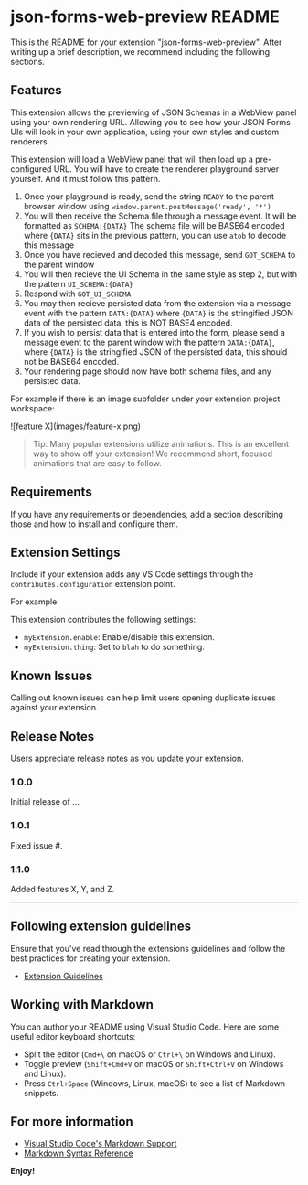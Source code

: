 # json-forms-web-preview README

This is the README for your extension "json-forms-web-preview". After writing up a brief description, we recommend including the following sections.

## Features

This extension allows the previewing of JSON Schemas in a WebView panel using your own rendering URL. Allowing you to see how your JSON Forms UIs will look in your own application, using your own styles and custom renderers.

This extension will load a WebView panel that will then load up a pre-configured URL. You will have to create the renderer playground server yourself. And it must follow this pattern.

1. Once your playground is ready, send the string `READY` to the parent browser window using `window.parent.postMessage('ready', '*')`
2. You will then receive the Schema file through a message event. It will be formatted as `SCHEMA:{DATA}` The schema file will be BASE64 encoded where `{DATA}` sits in the previous pattern, you can use `atob` to decode this message
3. Once you have recieved and decoded this message, send `GOT_SCHEMA` to the parent window
4. You will then recieve the UI Schema in the same style as step 2, but with the pattern `UI_SCHEMA:{DATA}`
5. Respond with `GOT_UI_SCHEMA`
6. You may then recieve persisted data from the extension via a message event with the pattern `DATA:{DATA}` where `{DATA}` is the stringified JSON data of the persisted data, this is NOT BASE4 encoded.
7. If you wish to persist data that is entered into the form, please send a message event to the parent window with the pattern `DATA:{DATA}`, where `{DATA}` is the stringified JSON of the persisted data, this should not be BASE64 encoded.
8. Your rendering page should now have both schema files, and any persisted data.

For example if there is an image subfolder under your extension project workspace:

\!\[feature X\]\(images/feature-x.png\)

> Tip: Many popular extensions utilize animations. This is an excellent way to show off your extension! We recommend short, focused animations that are easy to follow.

## Requirements

If you have any requirements or dependencies, add a section describing those and how to install and configure them.

## Extension Settings

Include if your extension adds any VS Code settings through the `contributes.configuration` extension point.

For example:

This extension contributes the following settings:

* `myExtension.enable`: Enable/disable this extension.
* `myExtension.thing`: Set to `blah` to do something.

## Known Issues

Calling out known issues can help limit users opening duplicate issues against your extension.

## Release Notes

Users appreciate release notes as you update your extension.

### 1.0.0

Initial release of ...

### 1.0.1

Fixed issue #.

### 1.1.0

Added features X, Y, and Z.

---

## Following extension guidelines

Ensure that you've read through the extensions guidelines and follow the best practices for creating your extension.

* [Extension Guidelines](https://code.visualstudio.com/api/references/extension-guidelines)

## Working with Markdown

You can author your README using Visual Studio Code. Here are some useful editor keyboard shortcuts:

* Split the editor (`Cmd+\` on macOS or `Ctrl+\` on Windows and Linux).
* Toggle preview (`Shift+Cmd+V` on macOS or `Shift+Ctrl+V` on Windows and Linux).
* Press `Ctrl+Space` (Windows, Linux, macOS) to see a list of Markdown snippets.

## For more information

* [Visual Studio Code's Markdown Support](http://code.visualstudio.com/docs/languages/markdown)
* [Markdown Syntax Reference](https://help.github.com/articles/markdown-basics/)

**Enjoy!**
